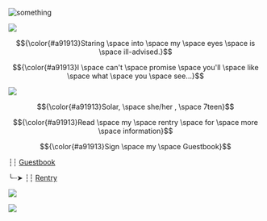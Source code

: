 ![something](https://64.media.tumblr.com/2553571df80992fd856a9a88d7b1f300/ee09abb08cabc6f1-4c/s540x810/0b3e08cceadabae4739765557bcf46274fa3e6b4.gifv)

![](https://64.media.tumblr.com/d73c74ecf1036469e1899ecd1965d37f/c181a9c4428d618b-e9/s1280x1920/0f010bcc3a6cea1977175dc934a3091f822cd8bd.pnj)

$${\color{#a91913}Staring \space into \space my \space eyes \space is \space ill-advised.}$$

$${\color{#a91913}I \space can't \space promise \space you'll \space like \space what \space you \space see...}$$

![](https://media1.tenor.com/m/CGlkn9PQbOcAAAAd/arlecchino-arle.gif)

<p align="center"> $${\color{#a91913}Solar, \space she/her , \space 7teen}$$ 
</p>

$${\color{#a91913}Read \space my \space rentry \space for \space more \space information}$$ 



$${\color{#a91913}Sign \space my \space Guestbook}$$

┆┆ [Guestbook](https://unnamedharmony.123guestbook.com/)   
 
╰┈➤ ┆┆ [Rentry](https://rentry.co/WhereTheLegendBegin)

![](https://64.media.tumblr.com/d73c74ecf1036469e1899ecd1965d37f/c181a9c4428d618b-e9/s1280x1920/0f010bcc3a6cea1977175dc934a3091f822cd8bd.pnj)

![](https://64.media.tumblr.com/2553571df80992fd856a9a88d7b1f300/ee09abb08cabc6f1-4c/s540x810/0b3e08cceadabae4739765557bcf46274fa3e6b4.gifv)
